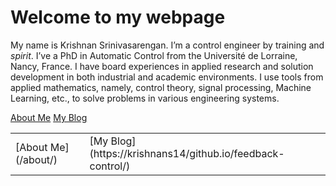 # Welcome to my webpage

My name is Krishnan Srinivasarengan. I’m a control engineer by training and *spirit*. I’ve a PhD in Automatic Control from the Université de Lorraine, Nancy, France. I have board experiences in applied research and solution development in both industrial and academic environments. I use tools from applied mathematics, namely, control theory, signal processing, Machine Learning, etc., to solve problems in various engineering systems.

[About Me](/about/)   [My Blog](https://krishnans14/github.io/feedback-control/)
<table>
  <tr> <td> [About Me](/about/) </td> <td> [My Blog](https://krishnans14/github.io/feedback-control/) </td>
    
</table>
